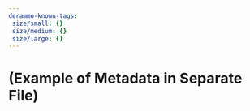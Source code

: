 ```yaml
---
derammo-known-tags:
 size/small: {}
 size/medium: {}
 size/large: {}
---
```


# (Example of Metadata in Separate File)